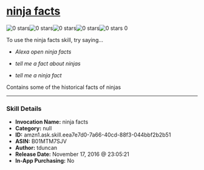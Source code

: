 # [ninja facts](http://alexa.amazon.com/#skills/amzn1.ask.skill.eea7e7d0-7a66-40cd-88f3-044bbf2b2b51)
![0 stars](../../images/ic_star_border_black_18dp_1x.png)![0 stars](../../images/ic_star_border_black_18dp_1x.png)![0 stars](../../images/ic_star_border_black_18dp_1x.png)![0 stars](../../images/ic_star_border_black_18dp_1x.png)![0 stars](../../images/ic_star_border_black_18dp_1x.png) 0

To use the ninja facts skill, try saying...

* *Alexa open ninja facts*

* *tell me a fact about ninjas*

* *tell me a ninja fact*

Contains some of the historical facts of ninjas

***

### Skill Details

* **Invocation Name:** ninja facts
* **Category:** null
* **ID:** amzn1.ask.skill.eea7e7d0-7a66-40cd-88f3-044bbf2b2b51
* **ASIN:** B01MTM7SJV
* **Author:** tduncan
* **Release Date:** November 17, 2016 @ 23:05:21
* **In-App Purchasing:** No
